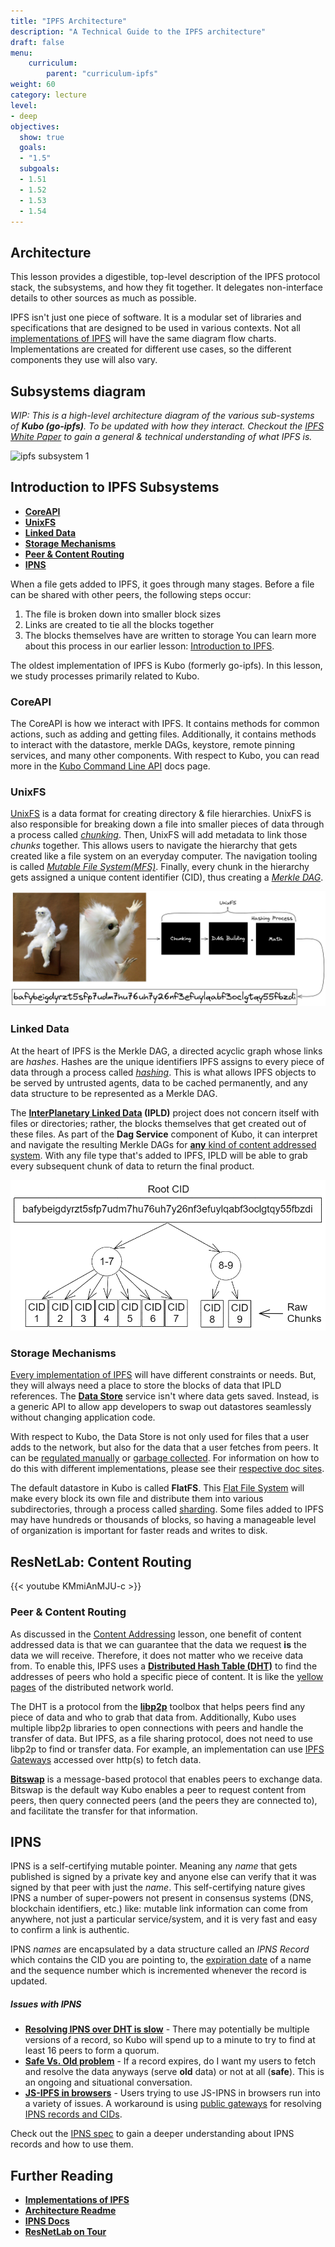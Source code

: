 ```yaml
---
title: "IPFS Architecture"
description: "A Technical Guide to the IPFS architecture"
draft: false
menu:
    curriculum:
        parent: "curriculum-ipfs"
weight: 60
category: lecture
level:
- deep
objectives:
  show: true
  goals:
  - "1.5"
  subgoals:
  - 1.51
  - 1.52
  - 1.53
  - 1.54
---
```

## Architecture

This lesson provides a digestible, top-level description of the IPFS protocol stack, the subsystems, and how they fit together. It delegates non-interface details to other sources as much as possible.

IPFS isn't just one piece of software. It is a modular set of libraries and specifications that are designed to be used in various contexts. Not all [implementations of IPFS](https://docs.ipfs.tech/basics/ipfs-implementations/) will have the same diagram flow charts. Implementations are created for different use cases, so the different components they use will also vary.

## Subsystems diagram
_WIP: This is a high-level architecture diagram of the various sub-systems of **Kubo (go-ipfs)**. To be updated with how they interact. Checkout the [IPFS White Paper](https://github.com/ipfs/papers/blob/master/ipfs-cap2pfs/ipfs-p2p-file-system.pdf) to gain a general & technical understanding of what IPFS is._

![ipfs subsystem 1](go-ipfs-subsystems.png)

## Introduction to IPFS Subsystems
* [**CoreAPI**](#coreapi)
* [**UnixFS**](#unixfs)
* [**Linked Data**](#linked-data)
* [**Storage Mechanisms**](#storage-mechanisms)
* [**Peer & Content Routing**](#peer--content-routing)
* [**IPNS**](#ipns)

<!-- Give short primer of what happens when a file gets added to IPFS wrt Kubo -->
When a file gets added to IPFS, it goes through many stages. Before a file can be shared with other peers, the following steps occur:
1. The file is broken down into smaller block sizes
2. Links are created to tie all the blocks together
3. The blocks themselves have are written to storage
You can learn more about this process in our earlier lesson: [Introduction to IPFS](/curriculum/ipfs/introduction#how-ipfs-works--steve-allen).

The oldest implementation of IPFS is Kubo (formerly go-ipfs). In this lesson, we study processes primarily related to Kubo.

### CoreAPI
The CoreAPI is how we interact with IPFS. It contains methods for common actions, such as adding and getting files. Additionally, it contains methods to interact with the datastore, merkle DAGs, keystore, remote pinning services, and many other components. With respect to Kubo, you can read more in the [Kubo Command Line API](https://docs.ipfs.tech/reference/kubo/cli/) docs page.

### UnixFS
<!-- Talk about chunker, importer, mfs, UnixFS -->
[UnixFS](https://docs.ipfs.tech/concepts/file-systems/#unix-file-system-unixfs) is a data format for creating directory & file hierarchies. UnixFS is also responsible for breaking down a file into smaller pieces of data through a process called [_chunking_](https://docs.ipfs.tech/concepts/file-systems/#chunking). Then, UnixFS will add metadata to link those _chunks_ together. This allows users to navigate the hierarchy that gets created like a file system on an everyday computer. The navigation tooling is called [_Mutable File System(MFS)_](https://docs.ipfs.tech/concepts/file-systems/#mutable-file-system-mfs). Finally, every chunk in the hierarchy gets assigned a unique content identifier (CID), thus creating a [_Merkle DAG_](/curriculum/ipld/merkle-dags).

![meme-unixfs](meme-Unixfs-cid.png)

### Linked Data
<!-- Talk about  -->
At the heart of IPFS is the Merkle DAG, a directed acyclic graph whose links are _hashes_. Hashes are the unique identifiers IPFS assigns to every piece of data through a process called [_hashing_](https://docs.ipfs.tech/concepts/hashing/). This is what allows IPFS objects to be served by untrusted agents, data to be cached permanently, and any data structure to be represented as a Merkle DAG.

The **[InterPlanetary Linked Data](/curriculum/ipld/objectives) (IPLD)** project does not concern itself with files or directories; rather, the blocks themselves that get created out of these files. As part of the **Dag Service** component of Kubo, it can interpret and navigate the resulting Merkle DAGs for [**any** kind of content addressed system](https://ipld.io/). With any file type that's added to IPFS, IPLD will be able to grab every subsequent chunk of data to return the final product.

![root](root-cid.png)

### Storage Mechanisms
<!-- Talk about FlatFS -->
[Every implementation of IPFS](https://docs.ipfs.tech/basics/ipfs-implementations/) will have different constraints or needs. But, they will always need a place to store the blocks of data that IPLD references. The [**Data Store**](#subsystems-diagram) service isn't where data gets saved. Instead, is a generic API to allow app developers to swap out datastores seamlessly without changing application code.

With respect to Kubo, the Data Store is not only used for files that a user adds to the network, but also for the data that a user fetches from peers. It can be [regulated manually](https://docs.ipfs.tech/reference/kubo/cli/#ipfs-block) or [garbage collected](https://docs.ipfs.tech/concepts/persistence/#garbage-collection). For information on how to do this with different implementations, please see their [respective doc sites](https://docs.ipfs.tech/basics/ipfs-implementations/).

The default datastore in Kubo is called **FlatFS**. This [Flat File System](https://www.techtarget.com/searchdatamanagement/definition/flat-file) will make every block its own file and distribute them into various subdirectories, through a process called [sharding](https://docs.ipfs.tech/concepts/glossary/#sharding). Some files added to IPFS may have hundreds or thousands of blocks, so having a manageable level of organization is important for faster reads and writes to disk.

## ResNetLab: Content Routing
{{< youtube KMmiAnMJU-c >}}

### Peer & Content Routing
<!-- Talk about libp2p transport protocol: This is HOW we find peers to share data-->
As discussed in the [Content Addressing](/curriculum/ipfs/content-addressing) lesson, one benefit of content addressed data is that we can guarantee that the data we request **is** the data we will receive. Therefore, it does not matter who we receive data from. To enable this, IPFS uses a [**Distributed Hash Table (DHT)**](curriculum/ipfs/mutable-content/#the-dht) to find the addresses of peers who hold a specific piece of content. It is like the [yellow pages](https://en.wikipedia.org/wiki/Yellow_pages) of the distributed network world.

The DHT is a protocol from the [**libp2p**](/curriculum/libp2p/objectives/) toolbox that helps peers find any piece of data and who to grab that data from. Additionally, Kubo uses multiple libp2p libraries to open connections with peers and handle the transfer of data. But IPFS, as a file sharing protocol, does not need to use libp2p to find or transfer data. For example, an implementation can use [IPFS Gateways](/curriculum/ipfs/ipfs-gateways) accessed over http(s) to fetch data.
<!-- talk about common ways to get information from IPFS network: gateways, bitswap. This is WHAT we do to send data-->

[**Bitswap**](https://docs.ipfs.io/concepts/bitswap/#bitswap) is a message-based protocol that enables peers to exchange data. Bitswap is the default way Kubo enables a peer to request content from peers, then query connected peers (and the peers they are connected to), and facilitate the transfer for that information.

## IPNS

IPNS is a self-certifying mutable pointer. Meaning any _name_ that gets published is signed by a private key and anyone else can verify that it was signed by that peer with just the _name_. This self-certifying nature gives IPNS a number of super-powers not present in consensus systems (DNS, blockchain identifiers, etc.) like: mutable link information can come from anywhere, not just a particular service/system, and it is very fast and easy to confirm a link is authentic.

IPNS _names_ are encapsulated by a data structure called an _IPNS Record_ which contains the CID you are pointing to, the [expiration date](https://discuss.ipfs.tech/t/how-do-i-make-my-ipns-records-live-longer/14768/17?u=lidel) of a name and the sequence number which is incremented whenever the record is updated.

##### Issues with IPNS
* [**Resolving IPNS over DHT is slow**](https://pl-strflt.notion.site/IPNS-Overview-and-FAQ-071b9b14f12045ea842a7d51cfb47dff) - There may potentially be multiple versions of a record, so Kubo will spend up to a minute to try to find at least 16 peers to form a quorum.
* [**Safe Vs. Old problem**](https://github.com/ipfs/kubo/issues/1958#issuecomment-444201606) - If a record expires, do I want my users to fetch and resolve the data anyways (serve **old** data) or not at all (**safe**). This is an ongoing and situational conversation.
* [**JS-IPFS in browsers**](https://github.com/ipfs/js-ipfs/blob/master/docs/BROWSERS.md) - Users trying to use JS-IPNS in browsers run into a variety of issues. A workaround is using [public gateways](https://docs.ipfs.tech/concepts/ipfs-gateway/#public-gateways) for resolving [IPNS records and CIDs](/curriculum/ipfs/ipfs-gateways).

Check out the [IPNS spec](https://github.com/ipfs/specs/tree/main/ipns) to gain a deeper understanding about IPNS records and how to use them.


<!-- Move this to Dev-tools. This is on a similar level to web3.storage & Esturary

#### IPFS Cluster

[IPFS Cluster](https://ipfscluster.io/) is a distributed application that works as a sidecar to IPFS peers, maintaining a global cluster pinset and intelligently allocating its items to the IPFS peers. IPFS Cluster is used by large IPFS storage services like nft.storage along with other storage services like [Filecoin](/curriculum/filecoin/introduction) and [R2](https://developers.cloudflare.com/r2/get-started/).

IPFS Cluster:
* Runs independent from the rest of the IPFS Swarm
* Performs actions that make it simple to add pins at scale, utilizing a set of 'cluster peers'
* The cluster peers take care of asking IPFS to pin things at a sustainable rate and retry pinning in case of failures -->

## Further Reading
* [**Implementations of IPFS**](https://docs.ipfs.tech/basics/ipfs-implementations/)
* [**Architecture Readme**](https://github.com/ipfs/specs/blob/master/ARCHITECTURE.md)
* [**IPNS Docs**](https://docs.ipfs.tech/concepts/ipns/#how-ipns-works)
* [**ResNetLab on Tour**](https://research.protocol.ai/tutorials/resnetlab-on-tour/)
